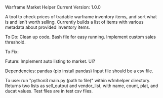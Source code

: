 Warframe Market Helper
Current Version: 1.0.0

A tool to check prices of tradable warframe inventory items, and sort what is and isn't worth selling.
Currently builds a list of items with various metadata about provided inventory items.

To Do: 
Clean up code.
Bash file for easy running.
Implement custom sales threshold.

To Fix:

Future:
Implement auto listing to market.
UI?

Dependencies: 
pandas (pip install pandas)
Input file should be a csv file.

To use: run "python3 main.py (path to file)" within wfmhelper directory.
Returns two lists as sell_output and vendor_list, with name, count, plat, and ducat values.
Test files are in test csv files.
